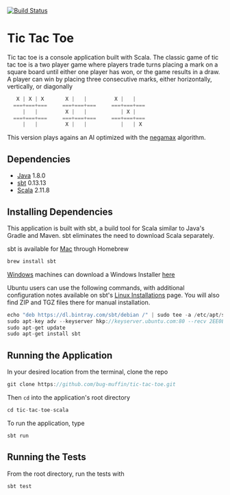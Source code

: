[![Build Status](https://travis-ci.org/bug-muffin/tic-tac-toe.svg?branch=master)](https://travis-ci.org/bug-muffin/tic-tac-toe)

# Tic Tac Toe

Tic tac toe is a console application built with Scala. The classic game of tic tac toe is a two player game where players trade turns placing a mark on a square board until either one player has won, or the game results in a draw. A player can win by placing three consecutive marks, either horizontally, vertically, or diagonally

```scala
   X | X | X       X |   |         X |   |
  ===+===+===     ===+===+===     ===+===+===
     |   |         X |   |           | X |
  ===+===+===     ===+===+===     ===+===+===
     |   |         X |   |           |   | X
```

This version plays agains an AI optimized with the [negamax](https://en.wikipedia.org/wiki/Negamax) algorithm.

## Dependencies

* [Java](https://java.com/en/download/) 1.8.0
* [sbt](http://www.scala-sbt.org/0.13/docs/Setup.html) 0.13.13
* [Scala](https://www.scala-lang.org/download/) 2.11.8

## Installing Dependencies

This application is built with sbt, a build tool for Scala similar to Java's Gradle and Maven. sbt eliminates the need to download Scala separately.

sbt is available for [Mac](http://www.scala-sbt.org/0.13/docs/Installing-sbt-on-Mac.html) through Homebrew

```scala
brew install sbt
```

[Windows](http://www.scala-sbt.org/0.13/docs/Installing-sbt-on-Windows.html) machines can download a Windows Installer [here](http://www.scala-sbt.org/0.13/docs/Installing-sbt-on-Windows.html)

Ubuntu users can use the following commands, with additional configuration notes available on sbt's [Linux Installations](http://www.scala-sbt.org/0.13/docs/Installing-sbt-on-Linux.html) page. You will also find ZIP and TGZ files there for manual installation. 

```scala
echo "deb https://dl.bintray.com/sbt/debian /" | sudo tee -a /etc/apt/sources.list.d/sbt.list
sudo apt-key adv --keyserver hkp://keyserver.ubuntu.com:80 --recv 2EE0EA64E40A89B84B2DF73499E82A75642AC823
sudo apt-get update
sudo apt-get install sbt
```

## Running the Application

In your desired location from the terminal, clone the repo

```scala
git clone https://github.com/bug-muffin/tic-tac-toe.git
```

Then `cd` into the application's root directory

```scala
cd tic-tac-toe-scala
```

To run the application, type

```scala
sbt run
```

## Running the Tests

From the root directory, run the tests with

```scala
sbt test
```